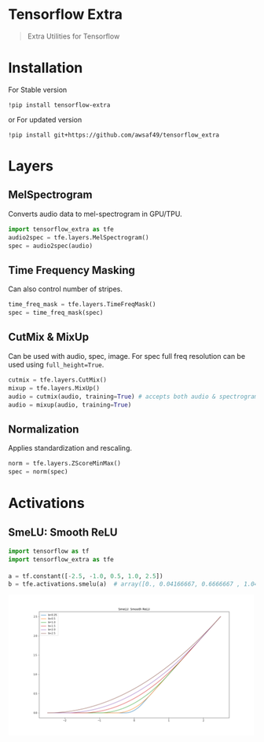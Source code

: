 # Tensorflow Extra
> Extra Utilities for Tensorflow

# Installation
For Stable version
```shell
!pip install tensorflow-extra
```
or
For updated version
```shell
!pip install git+https://github.com/awsaf49/tensorflow_extra
```
# Layers
## MelSpectrogram
Converts audio data to mel-spectrogram in GPU/TPU.
```py
import tensorflow_extra as tfe
audio2spec = tfe.layers.MelSpectrogram()
spec = audio2spec(audio)
```

## Time Frequency Masking
Can also control number of stripes.
```py
time_freq_mask = tfe.layers.TimeFreqMask()
spec = time_freq_mask(spec)
```

## CutMix & MixUp
Can be used with audio, spec, image. For spec full freq resolution can be used using `full_height=True`.
```py
cutmix = tfe.layers.CutMix()
mixup = tfe.layers.MixUp()
audio = cutmix(audio, training=True) # accepts both audio & spectrogram
audio = mixup(audio, training=True)
```

## Normalization
Applies standardization and rescaling.
```py
norm = tfe.layers.ZScoreMinMax()
spec = norm(spec)
```

# Activations
## SmeLU: Smooth ReLU
```py
import tensorflow as tf
import tensorflow_extra as tfe

a = tf.constant([-2.5, -1.0, 0.5, 1.0, 2.5])
b = tfe.activations.smelu(a)  # array([0., 0.04166667, 0.6666667 , 1.0416666 , 2.5])
```
<img src="images/smelu.png" width=500>
